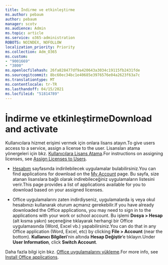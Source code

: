 ```yaml
---
title: İndirme ve etkinleştirme
ms.author: pebaum
author: pebaum
manager: scotv
ms.audience: Admin
ms.topic: article
ms.service: o365-administration
ROBOTS: NOINDEX, NOFOLLOW
localization_priority: Priority
ms.collection: Adm_O365
ms.custom:
- "9001669"
- "3800"
ms.openlocfilehash: 26fa828477df9a420643a3034c19115fb2431fde
ms.sourcegitcommit: 8bc60ec34bc1e40685e3976576e04a2623f63a7c
ms.translationtype: MT
ms.contentlocale: tr-TR
ms.lasthandoff: 04/15/2021
ms.locfileid: "51814789"
---
```

# <a name="download-and-activate"></a><span data-ttu-id="a8be0-102">İndirme ve etkinleştirme</span><span class="sxs-lookup"><span data-stu-id="a8be0-102">Download and activate</span></span>

<span data-ttu-id="a8be0-103">Kullanıcılara hizmet erişimi vermek için onlara lisans atayın.</span><span class="sxs-lookup"><span data-stu-id="a8be0-103">To give users access to a service, assign a license to the user.</span></span> <span data-ttu-id="a8be0-104">Lisansları atama yönergeleri için bkz. [Kullanıcılara Lisans Atama](https://docs.microsoft.com/microsoft-365/admin/manage/assign-licenses-to-users).</span><span class="sxs-lookup"><span data-stu-id="a8be0-104">For instructions on assigning licenses, see [Assign Licenses to Users](https://docs.microsoft.com/microsoft-365/admin/manage/assign-licenses-to-users).</span></span>

- <span data-ttu-id="a8be0-105">[Hesabım](https://portal.office.com/account/#installs) sayfasında indirilebilecek uygulamalar bulabilirsiniz.</span><span class="sxs-lookup"><span data-stu-id="a8be0-105">You can find applications for download on the [My Account](https://portal.office.com/account/#installs) page.</span></span> <span data-ttu-id="a8be0-106">Bu sayfa, size atanan lisanslara bağlı olarak indirebileceğiniz uygulamaların listesini verir.</span><span class="sxs-lookup"><span data-stu-id="a8be0-106">This page provides a list of applications available for you to download based on your assigned licenses.</span></span> 

- <span data-ttu-id="a8be0-107">Office uygulamalarını zaten indirdiyseniz, uygulamalarda iş veya okul hesabınızı kullanarak oturum açmanız gerekebilir.</span><span class="sxs-lookup"><span data-stu-id="a8be0-107">If you have already downloaded the Office applications, you may need to sign in to the applications with your work or school account.</span></span> <span data-ttu-id="a8be0-108">Bu işlemi **Dosya > Hesap** (alt kısma yakın) seçeneğine tıklayarak herhangi bir Office uygulamasında (Word, Excel vb.) yapabilirsiniz.</span><span class="sxs-lookup"><span data-stu-id="a8be0-108">You can do that in any Office application (Word, Excel, etc) by clicking **File > Account** (near the bottom).</span></span> <span data-ttu-id="a8be0-109">**Kullanıcı Bilgileri**’nin altında **Hesap Değiştir**’e tıklayın.</span><span class="sxs-lookup"><span data-stu-id="a8be0-109">Under **User Information**, click **Switch Account**.</span></span>

<span data-ttu-id="a8be0-110">Daha fazla bilgi için bkz. [Office uygulamalarını yükleme](https://docs.microsoft.com/microsoft-365/admin/setup/install-applications).</span><span class="sxs-lookup"><span data-stu-id="a8be0-110">For more info, see [Install Office applications](https://docs.microsoft.com/microsoft-365/admin/setup/install-applications).</span></span>
